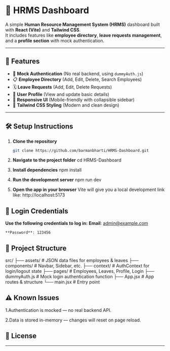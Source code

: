 # 🏢 HRMS Dashboard

A simple **Human Resource Management System (HRMS)** dashboard built with **React (Vite)** and **Tailwind CSS**.  
It includes features like **employee directory**, **leave requests management**, and a **profile section** with mock authentication.

---

## 🚀 Features

- 🔐 **Mock Authentication** (No real backend, using `dummyAuth.js`)
- 📋 **Employee Directory** (Add, Edit, Delete, Search Employees)
- 🗓 **Leave Requests** (Add, Edit, Delete Requests)
- 🙍 **User Profile** (View and update basic details)
- 📱 **Responsive UI** (Mobile-friendly with collapsible sidebar)
- 🎨 **Tailwind CSS Styling** (Modern and clean design)

---

## 🛠 Setup Instructions

1. **Clone the repository**
   ```bash
   git clone https://github.com/barmanbharti/HRMS-Dashboard.git

2. **Navigate to the project folder**
   cd HRMS-Dashboard
   
3. **Install dependencies**
    npm install
   
4. **Run the development server**
    npm run dev

5. **Open the app in your browser**
    Vite will give you a local development link like:
    http://localhost:5173


## 🔑 Login Credentials
 **Use the following credentials to log in:**
    **Email**: admin@example.com
    
    **Password**: 123456


## 📂 Project Structure
 src/
 ├── assets/           # JSON data files for employees & leaves
 ├── components/       # Navbar, Sidebar, etc.
 ├── context/          # AuthContext for login/logout state
 ├── pages/            # Employees, Leaves, Profile, Login
 ├── dummyAuth.js      # Mock login authentication function
 ├── App.jsx           # App routes & structure
 └── main.jsx          # Entry point


## ⚠️ Known Issues
  1.Authentication is mocked — no real backend API.
  
  2.Data is stored in-memory — changes will reset on page reload.

## 📜 License
   
---




